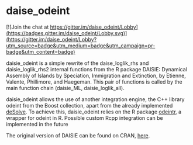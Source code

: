 # daise_odeint

[![Join the chat at https://gitter.im/daise_odeint/Lobby](https://badges.gitter.im/daise_odeint/Lobby.svg)](https://gitter.im/daise_odeint/Lobby?utm_source=badge&utm_medium=badge&utm_campaign=pr-badge&utm_content=badge)



daisie_odeint is a simple rewrite of the daise_loglik_rhs and daisie_loglik_rhs2 internal functions from the R package DAISIE: Dynamical Assembly of Islands by Speciation, Immigration and Extinction, by Etienne, Valente, Phillimore, and Haegeman. This pair of functions is called by the main function chain (daisie_ML, daisie_loglik_all).

daisie_odeint allows the use of another integration engine, the C++ library odeint from the Boost collection, apart from the already implemented [deSolve](https://cran.r-project.org/package=deSolve). 
To achieve this, daisie_odeint relies on the R package [odeintr](https://cran.r-project.org/package=odeintr), a wrapper for odeint in R.
Possible custom Rcpp integration can be implemented in the future

The original version of DAISIE can be found on CRAN, [here](https://cran.r-project.org/package=DAISIE).
